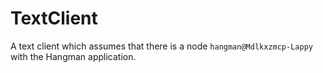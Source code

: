 # TextClient
A text client which assumes that there is a node `hangman@Mdlkxzmcp-Lappy` with the Hangman application.
